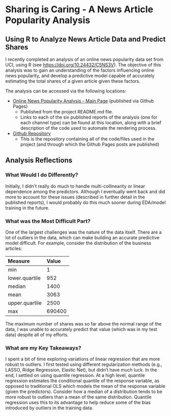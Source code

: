 Sharing is Caring - A News Article Popularity Analysis
================

## Using R to Analyze News Article Data and Predict Shares

I recently completed an analysis of an online news popularity data set
from UCI, using R (see <https://doi.org/10.24432/C5NS3V>). The objective
of this analysis was to gain an understanding of the factors influencing
online news popularity, and develop a predictive model capable of
accurately estimating the total shares of a given article given these
factors.

The analysis can be accessed via the following locations:

- [Online News Popularity Analysis - Main Page](https://benton-tripp.github.io/news-popularity-analysis/)
  (published via Github Pages)
  - Published from the project README.md file.
  - Links to each of the six published reports of the analysis (one for
    each channel type) can be found at this location, along with a brief
    description of the code used to automate the rendering process.
- [Github
  Repository](https://github.com/benton-tripp/news-popularity-analysis)
  - This is the repository containing all of the code/files used in the
    project (and through which the Github Pages posts are published)

## Analysis Reflections

### What Would I do Differently?

Initially, I didn’t really do much to handle multi-collinearity or
linear dependence among the predictors. Although I eventually went back
and did more to account for these issues (described in further detail in
the published reports), I would probably do this much sooner during
EDA/model training in the future.

### What was the Most Difficult Part?

One of the largest challenges was the nature of the data itself. There
are a lot of outliers in the data, which can make building an accurate
predictive model difficult. For example, consider the distribution of
the business articles:

| Measure        | Value  |
|:---------------|:-------|
| min            | 1      |
| lower.quartile | 952    |
| median         | 1400   |
| mean           | 3063   |
| upper.quartile | 2500   |
| max            | 690400 |

The maximum number of shares was so far above the normal range of the
data, I was unable to accurately predict that value (which was in my
test data) despite all of my efforts.

### What are my Key Takeaways?

I spent a bit of time exploring variations of linear regression that are
more robust to outliers. I first tested using different regularization
methods (e.g., LASSO, Ridge Regression, Elastic Net), but didn’t have
much luck. In the end, I settled on using quantile regression. At a high
level, quantile regression estimates the conditional quantile of the
response variable, as opposed to traditional OLS which models the mean
of the response variable (given the predictors). Consider how a median
of a distribution tends to be more robust to outliers than a mean of the
same distribution. Quantile regression uses this to its advantage to
help reduce some of the bias introduced by outliers in the training
data.
